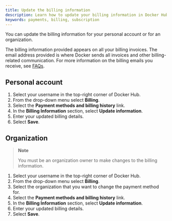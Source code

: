 ```yaml
---
title: Update the billing information
description: Learn how to update your billing information in Docker Hub
keywords: payments, billing, subscription
---
```


You can update the billing information for your personal account or for an organization. 

The billing information provided appears on all your billing invoices. The email address provided is where Docker sends all invoices and other billing-related communication. For more information on the billing emails you receive, see [FAQs](faqs.md#what-billing-related-emails-will-i-receive-from-docker-hub).

## Personal account

1. Select your username in the top-right corner of Docker Hub.
2. From the drop-down menu select **Billing**.
3. Select the **Payment methods and billing history** link.
4. In the **Billing Information** section, select **Update information**.
5. Enter your updated billing details.
6. Select **Save**. 

## Organization 

> **Note**
>
> You must be an organization owner to make changes to the billing information.

1. Select your username in the top-right corner of Docker Hub.
2. From the drop-down menu select **Billing**.
3. Select the organization that you want to change the payment method for.
4. Select the **Payment methods and billing history** link.
5. In the **Billing Information** section, select **Update information**.
6. Enter your updated billing details.
7. Select **Save**.